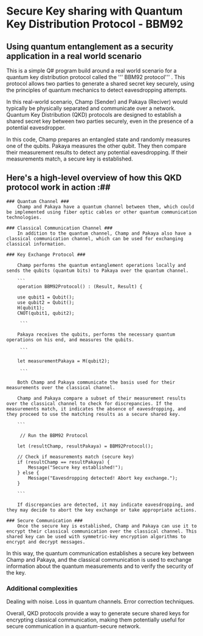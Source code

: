 # Secure Key sharing with Quantum Key Distribution Protocol - BBM92 #

## Using quantum entanglement as a security application in a real world scenario ##

This is a simple Q# program build around a real world scenario for a quantum key distribution protocol called the ''' BBM92 protocol''' . This protocol allows two parties to generate a shared secret key securely, using the principles of quantum mechanics to detect eavesdropping attempts.

In this real-world scenario, Champ (Sender) and Pakaya (Reciver) would typically be physically separated and communicate over a network. Quantum Key Distribution (QKD) protocols are designed to establish a shared secret key between two parties securely, even in the presence of a potential eavesdropper.

In this code, Champ prepares an entangled state and randomly measures one of the qubits. Pakaya measures the other qubit. They then compare their measurement results to detect any potential eavesdropping. If their measurements match, a secure key is established.

## Here's a high-level overview of how this QKD protocol work in action :##

    ### Quantum Channel ###
        Champ and Pakaya have a quantum channel between them, which could be implemented using fiber optic cables or other quantum communication technologies.

    ### Classical Communication Channel ###
        In addition to the quantum channel, Champ and Pakaya also have a classical communication channel, which can be used for exchanging classical information.

    ### Key Exchange Protocol ###

        Champ performs the quantum entanglement operations locally and sends the qubits (quantum bits) to Pakaya over the quantum channel.

        ```
        operation BBM92Protocol() : (Result, Result) {
       
        use qubit1 = Qubit();
        use qubit2 = Qubit();
        H(qubit1);
        CNOT(qubit1, qubit2);

         ```

        Pakaya receives the qubits, performs the necessary quantum operations on his end, and measures the qubits.

         ```

        let measurementPakaya = M(qubit2);

         ```

        Both Champ and Pakaya communicate the basis used for their measurements over the classical channel.

        Champ and Pakaya compare a subset of their measurement results over the classical channel to check for discrepancies. If the measurements match, it indicates the absence of eavesdropping, and they proceed to use the matching results as a secure shared key.

        ```

         // Run the BBM92 Protocol
         
        let (resultChamp, resultPakaya) = BBM92Protocol();

        // Check if measurements match (secure key)
        if (resultChamp == resultPakaya) {
            Message("Secure key established!");
        } else {
            Message("Eavesdropping detected! Abort key exchange.");
        }

        ```

        If discrepancies are detected, it may indicate eavesdropping, and they may decide to abort the key exchange or take appropriate actions.

    ### Secure Communication ###
        Once the secure key is established, Champ and Pakaya can use it to encrypt their classical communication over the classical channel. This shared key can be used with symmetric-key encryption algorithms to encrypt and decrypt messages.

In this way, the quantum communication establishes a secure key between Champ and Pakaya, and the classical communication is used to exchange information about the quantum measurements and to verify the security of the key.

### Additional complexities ###
Dealing with noise. 
Loss in quantum channels.
Error correction techniques.

Overall, QKD protocols provide a way to generate secure shared keys for encrypting classical communication, making them potentially useful for secure communication in a quantum-secure network.
